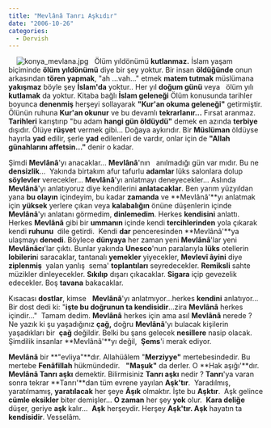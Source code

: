 ```yaml
---
title: "Mevlânâ Tanrı Aşkıdır"
date: "2006-10-26"
categories: 
  - Dervish
---
```


    ![konya_mevlana.jpg](/uploads/2006/10/konya_mevlana.jpg)   Ölüm yıldönümü **kutlanmaz.** İslam yaşam biçiminde **ölüm yıldönümü** diye bir şey yoktur. Bir insan **öldüğünde** onun arkasından **tören yapmak**, "ah ...vah..." etmek **matem tutmak** müslümana **yakışmaz** böyle şey **İslam'da** yoktur.. Her yıl **doğum günü** veya   ölüm yılı **kutlamak** da yoktur. Kitaba bağlı **İslam geleneği** Ölüm konusunda tarihler boyunca **denenmiş** herşeyi sollayarak **"Kur'an okuma geleneği"** getirmiştir. Ölünün ruhuna **Kur'an okunur** ve bu devamlı **tekrarlanır...** Fırsat aranmaz. **Tarihleri** karıştırıp "bu adam **hangi gün öldüydü"** demek en azında **terbiye** dışıdır. Ölüye **rüşvet** vermek gibi... Doğaya aykırıdır. Bir **Müslüman** öldüyse hayırla **yad** edilir, şerle **yad** edilenleri de vardır, onlar için de **"Allah günahlarını affetsin..."** denir o kadar.

Şimdi **Mevlânâ**'yı anacaklar... **Mevlânâ**'nın   anılmadığı gün var mıdır. Bu ne **densizlik**...  Yakında birtakım afur tafurlu **adamlar** lüks salonlara dolup **söylevler** verecekler... **Mevlânâ**'yı anlatmayı deneyecekler... Aslında **Mevlânâ**'yı anlatıyoruz diye kendilerini **anlatacaklar**. Ben yarım yüzyıldan yana **bu olayın** içindeyim, bu kadar **zamanda** ve **Mevlânâ'**yı anlatmak için **yüksek** yerlere çıkan veya **kalabalığın** önüne düşenlerin içinde **Mevlânâ**'yı anlatanı görmedim, **dinlemedim**. Herkes **kendisini** anlattı. Herkes **Mevlânâ** gibi bir **ummanın** içinde kendi **tercihlerinden** yola çıkarak kendi **ruhunu**  dile getirdi.  Kendi **dar** penceresinden **Mevlânâ'**ya ulaşmayı **denedi**. Böylece **dünyaya** her zaman yeni **Mevlânâ**'lar yeni **Mevlânâcı**'lar çıktı. Bunlar yakında **Unesco**'nun paralarıyla **lüks** otellerin **lobilerin**i saracaklar, tantanalı **yemekler** yiyecekler, **Mevlevî âyini** diye **ziplenmiş**  yalan yanlış  sema' **toplantıları** seyredecekler. **Remiksli** sahte müzikler dinleyecekler. **Sıkılıp** dışarı çıkacaklar. **Sigara** içip gevezelik edecekler. Boş **tavana** bakacaklar.

Kısacası **dostlar**, kimse   **Mevlânâ**'yı anlatmıyor...herkes **kendini** anlatıyor... Bir dost dedi ki: "**işte bu doğrunun ta kendisidir**...zira **Mevlânâ** herkes içindir..."  Tamam dedim. **Mevlânâ** herkes için ama asıl **Mevlânâ** nerede ? Ne yazık ki şu yaşadığınız **çağ,** doğru **Mevlânâ**'yı bulacak kişilerin yaşadıkları bir  **çağ** değildir. Belki bu şans gelecek **nesillere** nasip olacak. Şimdilik insanlar **Mevlânâ'**yı değil,  **Şems**'i merak ediyor.

**Mevlânâ** bir **"evliya"**dır. Allahüâlem "**Merziyye"** mertebesindedir. Bu mertebe **Fenâfillah** hükmündedir.   **"Maşuk"** da derler. O **Hak aşığı'**dır. **Mevlânâ Tanrı aşkı** demektir. Bilirmisiniz **Tanrı aşkı** nedir ? **Tanrı**'ya varan sonra tekrar **Tanrı'**dan tüm evrene yayılan **Aşk'tır**.  Yaradılmış, yaratılmamış, **yaratılacak** her şeye **Ãşık** olmaktır. İşte bu **Aşktır**.  Aşk gelince **cümle eksikler** biter demişler... **O zaman** her şey **yok** olur.  **Kara deliğe** düşer, geriye **aşk** kalır...  **Aşk** herşeydir. Herşey **Aşk'tır. Aşk** hayatın ta **kendisidir**. Vesselâm.
